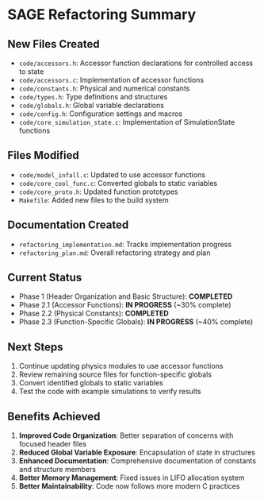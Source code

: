 # SAGE Refactoring Summary

## New Files Created

- `code/accessors.h`: Accessor function declarations for controlled access to state
- `code/accessors.c`: Implementation of accessor functions
- `code/constants.h`: Physical and numerical constants
- `code/types.h`: Type definitions and structures
- `code/globals.h`: Global variable declarations
- `code/config.h`: Configuration settings and macros
- `code/core_simulation_state.c`: Implementation of SimulationState functions

## Files Modified

- `code/model_infall.c`: Updated to use accessor functions
- `code/core_cool_func.c`: Converted globals to static variables 
- `code/core_proto.h`: Updated function prototypes
- `Makefile`: Added new files to the build system

## Documentation Created

- `refactoring_implementation.md`: Tracks implementation progress
- `refactoring_plan.md`: Overall refactoring strategy and plan

## Current Status

- Phase 1 (Header Organization and Basic Structure): **COMPLETED**
- Phase 2.1 (Accessor Functions): **IN PROGRESS** (~30% complete)
- Phase 2.2 (Physical Constants): **COMPLETED**
- Phase 2.3 (Function-Specific Globals): **IN PROGRESS** (~40% complete)

## Next Steps

1. Continue updating physics modules to use accessor functions
2. Review remaining source files for function-specific globals
3. Convert identified globals to static variables
4. Test the code with example simulations to verify results

## Benefits Achieved

1. **Improved Code Organization**: Better separation of concerns with focused header files
2. **Reduced Global Variable Exposure**: Encapsulation of state in structures
3. **Enhanced Documentation**: Comprehensive documentation of constants and structure members
4. **Better Memory Management**: Fixed issues in LIFO allocation system
5. **Better Maintainability**: Code now follows more modern C practices
